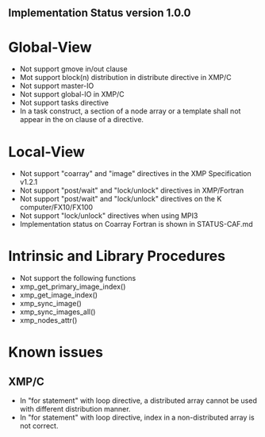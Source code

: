 Implementation Status version 1.0.0
---------------------------------------
# Global-View
* Not support gmove in/out clause
* Mot support block(n) distribution in distribute directive in XMP/C
* Not support master-IO
* Not support global-IO in XMP/C
* Not support tasks directive
* In a task construct, a section of a node array or a template shall not appear in the on clause of a directive.

# Local-View
* Not support "coarray" and "image" directives in the XMP Specification v1.2.1
* Not support "post/wait" and "lock/unlock" directives in XMP/Fortran
* Not support "post/wait" and "lock/unlock" directives on the K computer/FX10/FX100
* Not support "lock/unlock" directives when using MPI3
* Implementation status on Coarray Fortran is shown in STATUS-CAF.md

# Intrinsic and Library Procedures
* Not support the following functions
* xmp_get_primary_image_index()
* xmp_get_image_index()
* xmp_sync_image()
* xmp_sync_images_all()
* xmp_nodes_attr()

# Known issues
## XMP/C
* In "for statement" with loop directive, a distributed array cannot be used with different distribution manner.
* In "for statement" with loop directive, index in a non-distributed array is not correct.
